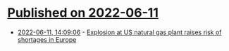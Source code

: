 # [Published on 2022-06-11](index.md)

* [2022-06-11, 14:09:06](https://news.ycombinator.com/item?id=31704534) - [Explosion at US natural gas plant raises risk of shortages in Europe](https://www.theguardian.com/us-news/2022/jun/09/us-natural-gas-plant-explosion-freeport-lng-shortages-europe)
